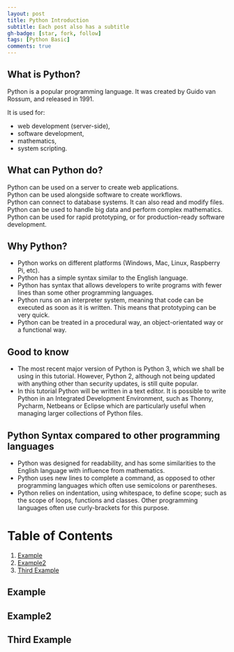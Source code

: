 ```yaml
---
layout: post
title: Python Introduction
subtitle: Each post also has a subtitle
gh-badge: [star, fork, follow]
tags: [Python Basic]
comments: true
---
```


## What is Python?
Python is a popular programming language. It was created by Guido van Rossum, and released in 1991.  

It is used for:
* web development (server-side),
* software development,
* mathematics,  
* system scripting.

## What can Python do?
Python can be used on a server to create web applications.  
Python can be used alongside software to create workflows.  
Python can connect to database systems. It can also read and modify files.  
Python can be used to handle big data and perform complex mathematics.  
Python can be used for rapid prototyping, or for production-ready software development.  

## Why Python?
* Python works on different platforms (Windows, Mac, Linux, Raspberry Pi, etc).
* Python has a simple syntax similar to the English language.
* Python has syntax that allows developers to write programs with fewer lines than some other programming languages.
* Python runs on an interpreter system, meaning that code can be executed as soon as it is written. This means that prototyping can be very quick.
* Python can be treated in a procedural way, an object-orientated way or a functional way.

## Good to know
* The most recent major version of Python is Python 3, which we shall be using in this tutorial. However, Python 2, although not being updated with anything other than security updates, is still quite popular.
* In this tutorial Python will be written in a text editor. It is possible to write Python in an Integrated Development Environment, such as Thonny, Pycharm, Netbeans or Eclipse which are particularly useful when managing larger collections of Python files.

## Python Syntax compared to other programming languages
* Python was designed for readability, and has some similarities to the English language with influence from mathematics.
* Python uses new lines to complete a command, as opposed to other programming languages which often use semicolons or parentheses.
* Python relies on indentation, using whitespace, to define scope; such as the scope of loops, functions and classes. Other programming languages often use curly-brackets for this purpose.

# Table of Contents
1. [Example](#example)
2. [Example2](#example2)
3. [Third Example](#third-example)

## Example
## Example2
## Third Example